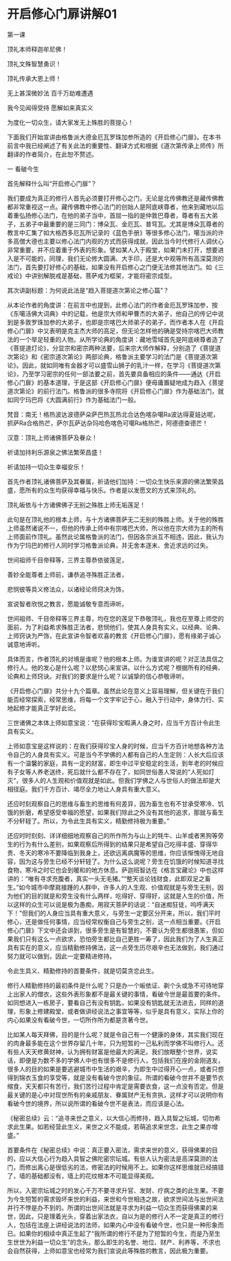 # 开启修心门扉讲解01

第一课

顶礼本师释迦牟尼佛！

顶礼文殊智慧勇识！

顶礼传承大恩上师！

无上甚深微妙法 百千万劫难遭遇

我今见闻得受持 愿解如来真实义

为度化一切众生，请大家发无上殊胜的菩提心！

下面我们开始宣讲由格鲁派大德金厄瓦罗珠加参所造的《开启修心门扉》。在本书前言中我已经阐述了有关此法的重要性、翻译方式和根据《道次第传承上师传》所翻译的作者简介，在此恕不赘述。

一 看破今生

首先解释什么叫“开启修心门扉”？

我们要成为真正的修行人首先必须要打开修心之门，无论是北传佛教还是藏传佛教都非常重视这一点。藏传佛教中修心法门的创始人是阿底峡尊者，他来到藏地以后着重弘扬修心法门，在他的弟子当中，首屈一指的是仲敦巴尊者，尊者有五大弟子，五弟子中最重要的是三同门：博朵瓦、金厄瓦、普穹瓦。尤其是博朵瓦尊者的教言中汇集了如大格西多厄瓦所记录的《蓝色手册》等很多修心法门，噶当派的许多高僧大德也主要以修心法门内观的方式而获得成就，因此当今时代修行人调伏心非常重要，并不应着重于外表的形象。譬如某人入于殿堂，如果门未打开，想要进入是不可能的，同理，我们无论修大圆满、大手印，还是大中观等所有高深莫测的法门，首先要打好修心的基础，如果没有开启修心之门便无法修其他法门。如《三戒论》中讲别解脱戒是基础，菩萨戒为框架，才能将密宗成型。

其次讲副标题：为何说此法是“趋入菩提道次第论之修心篇”？

从本论作者的角度讲：在前言中也提到，此修心法门的作者金厄瓦罗珠加参，按《东噶活佛大词典》中的记载，他是宗大师和甲曹杰的大弟子，他自己的传记中说到是多敦罗珠加参的大弟子，也即是宗喀巴大师弟子的弟子，而作者本人在《开启修心门扉》中又表明是克主杰大师的高足，但无论怎样他的确是受持宗喀巴大师教法的一个举足轻重的人物。从所学论典的角度讲：藏地雪域首先是阿底峡尊者造了《菩提道灯论》，分显宗和密宗两种法要，后来宗大师作解释，分别造了《菩提道次第论》和《密宗道次第论》两部论典，格鲁派主要学习的法门是《菩提道次第论》。因此，就如同唯有金器才可以盛雪山狮子的乳汁一样，在学习《菩提道次第论》，乃至学习密宗的任何一部法要之前，首先要具备相应的条件——通达《开启修心门扉》的基本道理，于是这部《开启修心门扉》便毋庸置疑地成为趋入《菩提道次第论》的前行法门。格鲁派的很多寺院将《开启修心门扉》作为基础法门，就如同宁玛巴将《大圆满前行》作为基础法门一般。

梵音：南无！格热波达波德萨朵萨巴热瓦热北合达色喀杂噶Ra波达得夏娃达呢，抓萨Ra合格热芒，萨尔瓦萨达杂玛哈色喀色可噶Ra格热芒，阿德德查德芒！

汉意：顶礼上师诸佛菩萨及眷众！

祈请加持利乐源泉之佛法繁荣昌盛！

祈请加持一切众生幸福安乐！

首先作者顶礼诸佛菩萨及其眷属，祈请他们加持：一切众生快乐来源的佛法繁荣昌盛，愿所有的众生均获得幸福与快乐。作者是以发愿文的方式来顶礼的。

顶礼皈依与十方诸佛佛子无别之殊胜上师无垢莲足！

此句是在顶礼他的根本上师，与十方诸佛菩萨无二无别的殊胜上师。关于他的殊胜上师虽然诸说不一，但他的传承上师中有宗喀巴大师，所以他在宗大师为主的所有上师面前作顶礼。虽然此论属格鲁派的法门，但因各宗派互不相违，因此，我认为作为宁玛巴的修行人同时学习格鲁派论典，并无舍本逐末、舍近求远的过失。

世间祖师千目帝释等，三界主尊恭依彼莲足，

善妙全能尊者上师前，谦恭追寻殊胜正法者，

悲悯彼等具义修法众，以诸经论师窍决为饰，

宣说智者欣悦之教言，愿能诚敬专意而谛听。

世间祖师、千目帝释等三界主尊，均在您的莲足下恭敬顶礼，我也在至尊上师您的面前，为了利益希求殊胜正法者，悲悯他们，使其人身具有实义，以经典、论典、上师窍诀为严饰，在此宣讲令智者欢喜的教言​​《开启修心门扉》，愿有缘弟子诚心诚意地谛听。

具体而言，作者顶礼的对境是谁呢？他的根本上师。为谁宣讲的呢？对正法具信之修行人。他的发心是什么呢？以悲悯心来宣讲。以什么方式呢？根据所有的经典、论典和上师窍诀。对我们的要求是什么呢？以诚挚的信心恭敬谛听。

《开启修心门扉》共分十九个篇章。虽然此论在意义上容易理解，但关键在于我们能否经常探索，经常思维，将每一个文字牢记于心，融入于行动中，身体力行、实地起修才能真正学好此论。

三世诸佛之本体上师如意宝说：“在获得珍宝暇满人身之时，应当千方百计令此生具有实义。

上师如意宝是这样说的：在我们获得珍宝人身的时候，应当千方百计地想各种方法令自己的人身具有实义。可是当今不学佛的人都有自己的人生定则：人长大后应该有一个温馨的家庭，具有一定的财富，即生中过平安稳定的生活，到年老的时候应有子女等人养老送终，死后就什么都不存在了，如同世俗愚人常说的“人死如灯灭”，很多人的人生观和价值观就是如此。但我们学佛之人与世俗人的做法却是大相径庭。我们千方百计、竭尽全力地让人身具有重大意义。

还应时刻观察自己的思维与畜生的思维有何差异，因为畜生也有不甘承受寒冷、饥饿的折磨，希望感受幸福的愿望，如果我们除此之外没有其他的追求，那就与畜生不分轩轾了。所以，为令此生具有实义，精勤修持极为重要。”

还应时时刻刻、详详细细地观察自己的所作所为与山上的牦牛、山羊或者黑狗等旁生的行为有什么差别，如果观察后所得到的结果只是希望自己吃得丰盛、穿得华贵、冬天的寒冷不要降临到我身上，还欲远离病魔等的思维，你应该惭愧得无地自容，因为这与旁生已经不分轩轾了。为什么这么说呢？旁生在饥饿的时候知道寻找食物，寒冷之时它也会到暖和的地方休息。萨迦班智达在《格言宝藏论》中也这样讲的：“唯有寻求充腹者，真实一头无毛猪。”“整天谈论钱财食，此即双足之畜生。”如今城市中摩肩接踵的人群中，许多人的人生观、价值观就是与旁生无别，因为他们的目的就是和旁生没有什么两样，吃得好、穿得好，这就是人生的价值，所以这样的众生可以说是极为愚痴，用寂天菩萨的话说：“自迷痴狂徒，呜呼满天下！”但我们的人身应当具有重大意义，与旁生一定要区分开来，所以，我们平时修心，还是做任何事情，应当经常权衡自己与旁生之别，这一点相当重要。《开启修心门扉》下文中还会讲到，很多旁生是有智慧的，不要认为旁生都很愚笨，但如果我们只有这么一点欲求，恐怕旁生都比自己更胜一筹了，因此我们为了人生真正具有实在的意义，应当精勤修持佛法，这一点旁生历尽艰辛也无法做到，我们通过努力就可以做到，因此一定要精进修持。

令此生具义、精勤修持的首要条件，就是切莫贪恋此生。

修行人精勤修持的最初条件是什么呢？只是办一个皈依证、剃个头或急不可待地穿上出家人的僧衣，这些外表形象都不是最关键的事情，看破今世是最首要的条件。如同想进入一栋房子，要看自己有没有钥匙，如果没有钥匙就无法进去，同样的道理，形象上修建殿堂，或者做讲经说法之事宜等等，似乎是具有意义，实际上你的内心如果没有看破今世，一切所作所为都是贪著今世。

比如某人每天拜佛，目的是什么呢？就是令自己有一个健康的身体，其实我们现在的肉身最多能在这个世界存留几十年，只为短暂的一己私利而学佛不叫修行人。还有些人天天修黄财神，认为拥有财富是他最大的满足。我们放眼整个世界，说实话，即便是为数不多的学佛人中也有很多不是修行人，包括我们在座的金刚道友，很多人的目的如果是要逃避城市中生活的艰辛，为即生中过得开心一点，或者只想得到锦衣玉食的享受等，就是没有看破今世的象征。所谓的看破今世并不是要节衣缩食，天天都只有苦行，我们苦行过程中肯定是需要衣食，这一点没有否定。但是最关键的是心中对现世所有的亲戚朋友、眷属财产无有贪执，这样才可以说明你有看破今世的境界，所以说所谓的看破今世不是表法，而应该是心法。

《秘密总续》云：“追寻来世之意义，以大信心而修持，趋入具智之坛城，切勿希求此生果。如若经营此生义，来世之义不能成，若萌追求来世念，此生之果亦增盛。”

首要条件在《秘密总续》中说：真正要入密法，需求来世的意义，获得佛果的目的，应以大信心行为趋入具智之佛陀密宗坛城。有些人认为密法是高深莫测的法门，而修出离心是很低劣的法，修密法的时候用不上。如果你这样思维就已经搞错了，墙的基础都没有，墙上的花纹根本不可能显得美观。

所以，入密宗坛城之时的发心千万不要寻求升官、发财、疗病之类的此生果。不要为今生短暂的需求毁坏来世的利益，来世和今世相违之故，欲求世间法与出世间法并行不悖是办不到的。所谓的出世间法就是寻求为利益一切众生而获得佛果的来世，因此，只是理着光头，穿着出家法衣，自以为是的修行人不一定是真正的修行人，包括在法座上讲经说法的法师，如果内心中没有看破今世，也只是一种形象而已。如果你的相续中真正生起了“我所谓的修行不是为了短暂的今生，而是乃至生生世世为利益一切众生”的念头，那么即生的名誉、地位、财产、利养等，不求也会自然获得，上师如意宝也经常为我们宣说此等殊胜的教言，因此极为重要。


